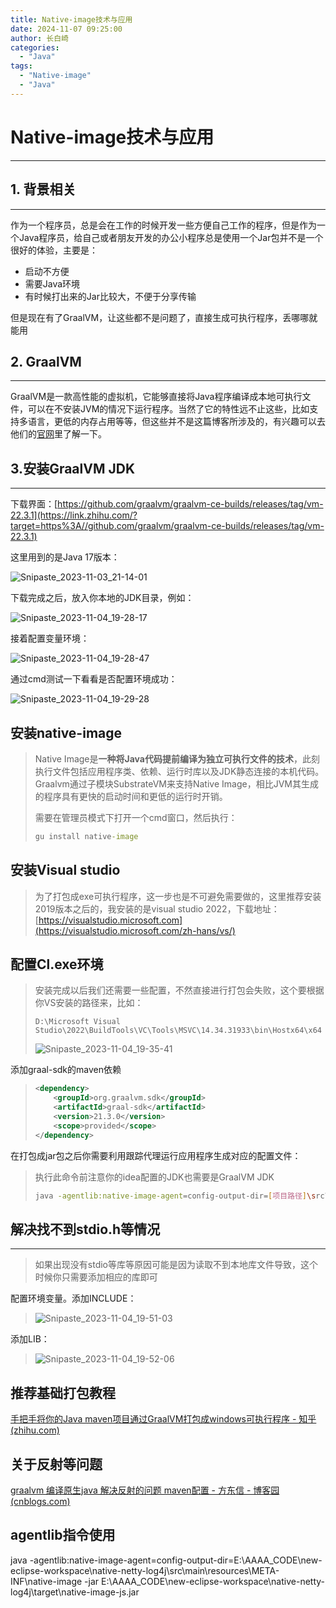 ```yaml
---
title: Native-image技术与应用
date: 2024-11-07 09:25:00
author: 长白崎
categories:
  - "Java"
tags:
  - "Native-image"
  - "Java"
---
```




# Native-image技术与应用

---



## 1. 背景相关

---

作为一个程序员，总是会在工作的时候开发一些方便自己工作的程序，但是作为一个Java程序员，给自己或者朋友开发的办公小程序总是使用一个Jar包并不是一个很好的体验，主要是：

- 启动不方便
- 需要Java环境
- 有时候打出来的Jar比较大，不便于分享传输

但是现在有了GraalVM，让这些都不是问题了，直接生成可执行程序，丢哪哪就能用



## 2. GraalVM

---

GraalVM是一款高性能的虚拟机，它能够直接将Java程序编译成本地可执行文件，可以在不安装JVM的情况下运行程序。当然了它的特性远不止这些，比如支持多语言，更低的内存占用等等，但这些并不是这篇博客所涉及的，有兴趣可以去他们的[官网](https://www.graalvm.org/)里了解一下。





## 3.安装GraalVM JDK

---

下载界面：[https://github.com/graalvm/graalvm-ce-builds/releases/tag/vm-22.3.1](https://link.zhihu.com/?target=https%3A//github.com/graalvm/graalvm-ce-builds/releases/tag/vm-22.3.1)

这里用到的是Java 17版本：

![Snipaste_2023-11-03_21-14-01](./Native-Image技术与使用/images/Snipaste_2023-11-03_21-14-01.png)



下载完成之后，放入你本地的JDK目录，例如：

![Snipaste_2023-11-04_19-28-17](./Native-Image技术与使用/images/Snipaste_2023-11-04_19-28-17.png)

接着配置变量环境：

![Snipaste_2023-11-04_19-28-47](./Native-Image技术与使用/images/Snipaste_2023-11-04_19-28-47.png)

通过cmd测试一下看看是否配置环境成功：

![Snipaste_2023-11-04_19-29-28](./Native-Image技术与使用/images/Snipaste_2023-11-04_19-29-28.png)



## 安装native-image

> Native Image是**一种将Java代码提前编译为独立可执行文件的技术**，此刻执行文件包括应用程序类、依赖、运行时库以及JDK静态连接的本机代码。 Graalvm通过子模块SubstrateVM来支持Native Image，相比JVM其生成的程序具有更快的启动时间和更低的运行时开销。
>
> 需要在管理员模式下打开一个cmd窗口，然后执行：
>
> ```cmd
> gu install native-image
> ```



## 安装Visual studio

> 为了打包成exe可执行程序，这一步也是不可避免需要做的，这里推荐安装2019版本之后的，我安装的是visual studio 2022，下载地址：[https://visualstudio.microsoft.com](https://visualstudio.microsoft.com/zh-hans/vs/)



## 配置Cl.exe环境

>  安装完成以后我们还需要一些配置，不然直接进行打包会失败，这个要根据你VS安装的路径来，比如：
>
>  ```text
> D:\Microsoft Visual Studio\2022\BuildTools\VC\Tools\MSVC\14.34.31933\bin\Hostx64\x64
>  ```
>
>  ![Snipaste_2023-11-04_19-35-41](./Native-Image技术与使用/images/Snipaste_2023-11-04_19-35-41.png)
>





添加graal-sdk的maven依赖

> ```xml
> <dependency>
>     <groupId>org.graalvm.sdk</groupId>
>     <artifactId>graal-sdk</artifactId>
>     <version>21.3.0</version>
>     <scope>provided</scope>
> </dependency>
> ```

在打包成jar包之后你需要利用跟踪代理运行应用程序生成对应的配置文件：

> 执行此命令前注意你的idea配置的JDK也需要是GraalVM JDK
>
> ```bash
> java -agentlib:native-image-agent=config-output-dir=[项目路径]\src\main\resources\META-INF\native-image -jar [你的打包好的jar包路径]
> ```



## 解决找不到stdio.h等情况

---

> 如果出现没有stdio等库等原因可能是因为读取不到本地库文件导致，这个时候你只需要添加相应的库即可

配置环境变量。添加INCLUDE：

> ![Snipaste_2023-11-04_19-51-03](./Native-Image技术与使用/images/Snipaste_2023-11-04_19-51-03.png)

添加LIB：

> ![Snipaste_2023-11-04_19-52-06](./Native-Image技术与使用/images/Snipaste_2023-11-04_19-52-06.png)



## 推荐基础打包教程

[手把手将你的Java maven项目通过GraalVM打包成windows可执行程序 - 知乎 (zhihu.com)](https://zhuanlan.zhihu.com/p/613341871)



## 关于反射等问题

[graalvm 编译原生java 解决反射的问题 maven配置 - 方东信 - 博客园 (cnblogs.com)](https://www.cnblogs.com/cfas/p/16339789.html)



## agentlib指令使用

java -agentlib:native-image-agent=config-output-dir=E:\AAAA_CODE\new-eclipse-workspace\native-netty-log4j\src\main\resources\META-INF\native-image -jar E:\AAAA_CODE\new-eclipse-workspace\native-netty-log4j\target\native-image-js.jar